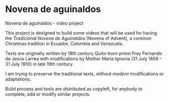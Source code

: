 Novena de aguinaldos
======

Novena de aguinaldos - video project

This project is designed to build some videos that will be used for having the *Tradicional Novena de Aguinaldos*
(Novena of Advent), a common Christmas tradition in Ecuador, Colombia and Venezuela.

Texts are originally written by 18th century Quito-born priest Fray Fernando de Jesús Larrea with modifications
by Mother Maria Ignacia (31 July 1856 – 31 July 1910) in late 19th century.

I am trying to preserve the traditional texts, without _modern_ modifications or adaptations.

Build process and tools are distributed as copyleft, for anybody to complete, add or modify similar projects.

